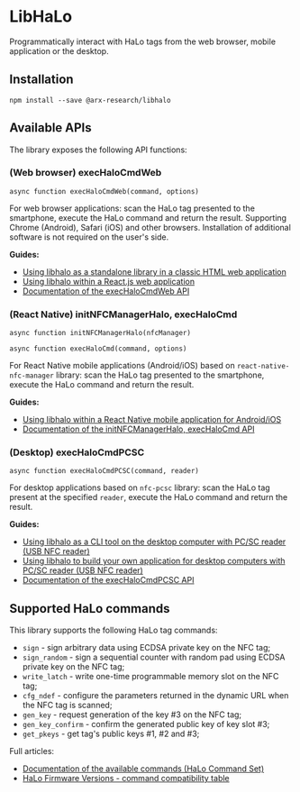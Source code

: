 # LibHaLo

Programmatically interact with HaLo tags from the web browser, mobile application or the desktop.

## Installation

```
npm install --save @arx-research/libhalo
```

## Available APIs

The library exposes the following API functions:

### (Web browser) execHaloCmdWeb
```
async function execHaloCmdWeb(command, options)
```

For web browser applications: scan the HaLo tag presented to the smartphone, execute the
HaLo command and return the result. Supporting Chrome (Android), Safari (iOS) and other browsers.
Installation of additional software is not required on the user's side.

**Guides:**
* [Using libhalo as a standalone library in a classic HTML web application](https://github.com/arx-research/libhalo/blob/master/docs/web-standalone.md)
* [Using libhalo within a React.js web application](https://github.com/arx-research/libhalo/blob/master/docs/web-reactjs.md)
* [Documentation of the execHaloCmdWeb API](https://github.com/arx-research/libhalo/blob/master/docs/api-web.md)

### (React Native) initNFCManagerHalo, execHaloCmd
```
async function initNFCManagerHalo(nfcManager)
```

```
async function execHaloCmd(command, options)
```

For React Native mobile applications (Android/iOS) based on `react-native-nfc-manager` library: scan the HaLo tag presented to the smartphone, execute the HaLo command and return the result.

**Guides:**
* [Using libhalo within a React Native mobile application for Android/iOS](https://github.com/arx-research/libhalo/blob/master/docs/mobile-react-native.md)
* [Documentation of the initNFCManagerHalo, execHaloCmd API](https://github.com/arx-research/libhalo/blob/master/docs/api-react-native.md)

### (Desktop) execHaloCmdPCSC
```
async function execHaloCmdPCSC(command, reader)
```

For desktop applications based on `nfc-pcsc` library: scan the HaLo tag present at the specified `reader`, execute the HaLo command and return the result.

**Guides:**
* [Using libhalo as a CLI tool on the desktop computer with PC/SC reader (USB NFC reader)](https://github.com/arx-research/libhalo/blob/master/docs/desktop-cli.md)
* [Using libhalo to build your own application for desktop computers with PC/SC reader (USB NFC reader)](https://github.com/arx-research/libhalo/blob/master/docs/desktop-pcsc.md)
* [Documentation of the execHaloCmdPCSC API](https://github.com/arx-research/libhalo/blob/master/docs/api-pcsc.md)

## Supported HaLo commands

This library supports the following HaLo tag commands:

* `sign` - sign arbitrary data using ECDSA private key on the NFC tag;
* `sign_random` - sign a sequential counter with random pad using ECDSA private key on the NFC tag;
* `write_latch` - write one-time programmable memory slot on the NFC tag;
* `cfg_ndef` - configure the parameters returned in the dynamic URL when the NFC tag is scanned;
* `gen_key` - request generation of the key #3 on the NFC tag;
* `gen_key_confirm` - confirm the generated public key of key slot #3;
* `get_pkeys` - get tag's public keys #1, #2 and #3;

Full articles:
* [Documentation of the available commands (HaLo Command Set)](https://github.com/arx-research/libhalo/blob/master/docs/halo-command-set.md)
* [HaLo Firmware Versions - command compatibility table](https://github.com/arx-research/libhalo/blob/master/docs/firmware-versions.md)
